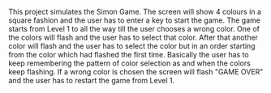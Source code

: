 This project simulates the Simon Game.
The screen will show 4 colours in a square fashion and the user has to enter a key to start the game.
The game starts from Level 1 to all the way till the user chooses a wrong color.
One of the colors will flash and the user has to select that color.
After that another color will flash and the user has to select the color but in an order starting from the color which had flashed the first time.
Basically the user has to keep remembering the pattern of color selection as and when the colors keep flashing.
If a wrong color is chosen the screen will flash "GAME OVER" and the user has to restart the game from Level 1.
